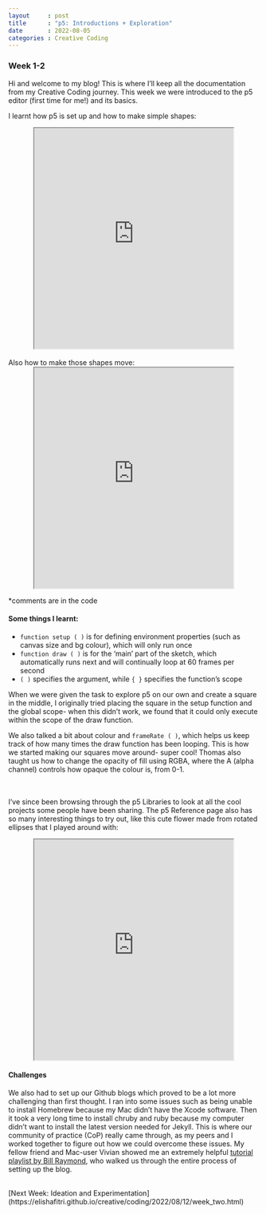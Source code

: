 ```yaml
---
layout     : post
title      : "p5: Introductions + Exploration"
date       : 2022-08-05
categories : Creative Coding
---
```


### Week 1-2

Hi and welcome to my blog! This is where I’ll keep all the documentation from my Creative Coding journey. This week we were introduced to the p5 editor (first time for me!) and its basics.  

I learnt how p5 is set up and how to make simple shapes:
<iframe width=400 height=442 style="display: block; margin: 0 auto" src="https://editor.p5js.org/elishafitri/full/htrJ3R_vq"></iframe>
   
<br>
Also how to make those shapes move:

<iframe width=400 height=442 style="display: block; margin: 0 auto" src="https://editor.p5js.org/elishafitri/full/vTsYZSTE8"></iframe>


*comments are in the code
  

#### Some things I learnt:
- `function setup ( )` is for defining environment properties (such as canvas size and bg colour), which will only run once
- `function draw ( )` is for the ‘main’ part of the sketch, which automatically runs next and will continually loop at 60 frames per second
- `( )` specifies the argument, while `{ }` specifies the function’s scope

When we were given the task to explore p5 on our own and create a square in the middle, I originally tried placing the square in the setup function and the global scope- when this didn’t work, we found that it could only execute within the scope of the draw function.   
  

We also talked a bit about colour and `frameRate ( )`, which helps us keep track of how many times the draw function has been looping. This is how we started making our squares move around- super cool! Thomas also taught us how to change the opacity of fill using RGBA, where the A (alpha channel) controls how opaque the colour is, from 0-1.  
   
<br> <br>
I’ve since been browsing through the p5 Libraries to look at all the cool projects some people have been sharing. The p5 Reference page also has so many interesting things to try out, like this cute flower made from rotated ellipses that I played around with:  

<iframe width=400 height=442 style="display: block; margin: 0 auto" src="https://editor.p5js.org/elishafitri/full/9aCVlAWSQ"></iframe>

  
#### Challenges
We also had to set up our Github blogs which proved to be a lot more challenging than first thought. I ran into some issues such as being unable to install Homebrew because my Mac didn’t have the Xcode software. Then it took a very long time to install chruby and ruby because my computer didn’t want to install the latest version needed for Jekyll. This is where our community of practice (CoP) really came through, as my peers and I worked together to figure out how we could overcome these issues. My fellow friend and Mac-user Vivian showed me an extremely helpful [tutorial playlist by Bill Raymond](https://www.youtube.com/watch?v=owHfKAbJ6_M&list=PLWzwUIYZpnJuT0sH4BN56P5oWTdHJiTNq), who walked us through the entire process of setting up the blog.
   
<br>
[Next Week: Ideation and Experimentation](https://elishafitri.github.io/creative/coding/2022/08/12/week_two.html)
    